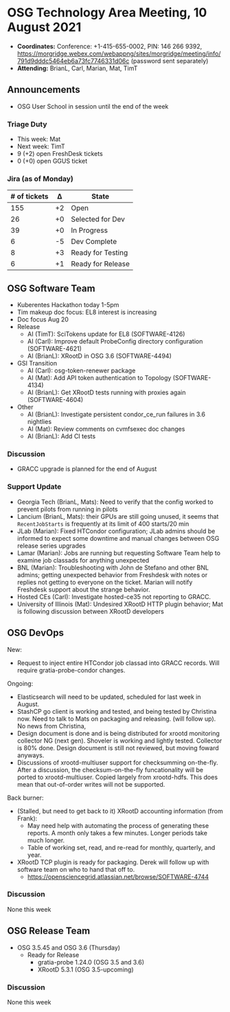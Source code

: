 # OSG Technology Area Meeting, 10 August 2021

-   **Coordinates:** Conference: +1-415-655-0002, PIN: 146 266 9392,
    <https://morgridge.webex.com/webappng/sites/morgridge/meeting/info/791d9dddc5464eb6a73fc7746331d06c> (password sent separately)
-   **Attending:** BrianL, Carl, Marian, Mat, TimT


## Announcements
- OSG User School in session until the end of the week

### Triage Duty

-   This week: Mat
-   Next week: TimT
-   9 (+2) open FreshDesk tickets
-   0 (+0) open GGUS ticket

### Jira (as of Monday)

| # of tickets | &Delta; | State             |
|--------------|---------|-------------------|
| 155          | +2      | Open              |
| 26           | +0      | Selected for Dev  |
| 39           | +0      | In Progress       |
| 6            | -5      | Dev Complete      |
| 8            | +3      | Ready for Testing |
| 6            | +1      | Ready for Release |

## OSG Software Team

-   Kuberentes Hackathon today 1-5pm
-   Tim makeup doc focus: EL8 interest is increasing
-   Doc focus Aug 20
-   Release
    -   AI (TimT): SciTokens update for EL8 (SOFTWARE-4126)
    -   AI (Carl): Improve default ProbeConfig directory configuration (SOFTWARE-4621)
    -   AI (BrianL): XRootD in OSG 3.6 (SOFTWARE-4494)
-   GSI Transition
    -   AI (Carl): osg-token-renewer package
    -   AI (Mat): Add API token authentication to Topology (SOFTWARE-4134)
    -   AI (BrianL): Get XRootD tests running with proxies again (SOFTWARE-4604)
-   Other
    -   AI (BrianL): Investigate persistent condor_ce_run failures in 3.6 nightlies
    -   AI (Mat): Review comments on cvmfsexec doc changes
    -   AI (BrianL): Add CI tests

### Discussion

-   GRACC upgrade is planned for the end of August

### Support Update

-   Georgia Tech (BrianL, Mats): Need to verify that the config worked to prevent pilots from running in pilots
-   Lancium (BrianL, Mats): their GPUs are still going unused, it seems that `RecentJobStarts` is frequently at its
    limit of 400 starts/20 min
-   JLab (Marian): Fixed HTCondor configuration; JLab admins should be informed to expect some downtime and
    manual changes between OSG release series upgrades
-   Lamar (Marian): Jobs are running but requesting Software Team help to examine job classads for anything unexpected
-   BNL (Marian): Troubleshooting with John de Stefano and other BNL admins;
    getting unexpected behavior from Freshdesk with notes or replies not getting to everyone on the ticket.
    Marian will notify Freshdesk support about the strange behavior.
-   Hosted CEs (Carl): Investigate hosted-ce35 not reporting to GRACC.
-   University of Illinois (Mat): Undesired XRootD HTTP plugin behavior; Mat is following discussion
    between XRootD developers

## OSG DevOps

New:
-   Request to inject entire HTCondor job classad into GRACC records.  Will require gratia-probe-condor changes.

Ongoing:
-   Elasticsearch will need to be updated, scheduled for last week in August.
-   StashCP go client is working and tested, and being tested by Christina now. Need to talk to Mats on packaging and releasing. (will follow up).  No news from Christina,
-   Design document is done and is being distributed for xrootd monitoring collector NG (next gen).  Shoveler is working and lightly tested.  Collector is 80% done.  Design document is still not reviewed, but moving foward anyways.
-   Discussions of xrootd-multiuser support for checksumming on-the-fly.  After a discussion, the checksum-on-the-fly funcationality will be ported to xrootd-multiuser.  Copied largely from xrootd-hdfs.  This does mean that out-of-order writes will not be supported.

Back burner:
-   (Stalled, but need to get back to it) XRootD accounting information (from Frank):
    -   May need help with automating the process of generating these reports.  A month only takes a few minutes.  Longer periods take much longer.
    -   Table of working set, read, and re-read for monthly, quarterly, and year.
-   XRootD TCP plugin is ready for packaging.  Derek will follow up with software team on who to hand that off to.
    -   https://opensciencegrid.atlassian.net/browse/SOFTWARE-4744

### Discussion

None this week

## OSG Release Team

-   OSG 3.5.45 and OSG 3.6 (Thursday)
    -   Ready for Release
        -   gratia-probe 1.24.0 (OSG 3.5 and 3.6)
        -   XRootD 5.3.1 (OSG 3.5-upcoming)

### Discussion

None this week
